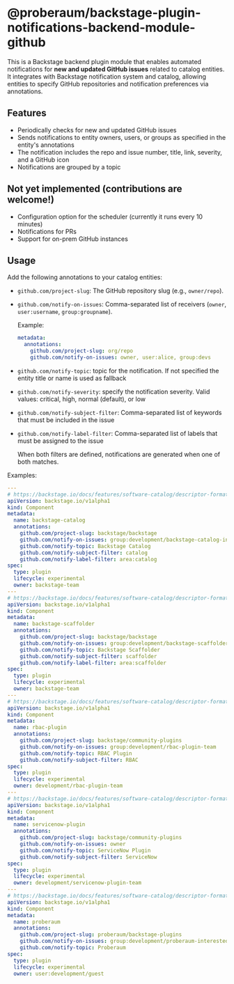 # @proberaum/backstage-plugin-notifications-backend-module-github

This is a Backstage backend plugin module that enables automated notifications for **new and updated GitHub issues** related to catalog entities. It integrates with Backstage notification system and catalog, allowing entities to specify GitHub repositories and notification preferences via annotations.

## Features

- Periodically checks for new and updated GitHub issues
- Sends notifications to entity owners, users, or groups as specified in the entity's annotations
- The notification includes the repo and issue number, title, link, severity, and a GitHub icon
- Notifications are grouped by a topic

## Not yet implemented (contributions are welcome!)

- Configuration option for the scheduler (currently it runs every 10 minutes)
- Notifications for PRs
- Support for on-prem GitHub instances

## Usage

Add the following annotations to your catalog entities:

- `github.com/project-slug`: The GitHub repository slug (e.g., `owner/repo`).
- `github.com/notify-on-issues`: Comma-separated list of receivers (`owner`, `user:username`, `group:groupname`).

  Example:

  ```yaml
  metadata:
    annotations:
      github.com/project-slug: org/repo
      github.com/notify-on-issues: owner, user:alice, group:devs
  ```

- `github.com/notify-topic`: topic for the notification. If not specified the entity title or name is used as fallback
- `github.com/notify-severity`: specify the notification severity. Valid values: critical, high, normal (default), or low
- `github.com/notify-subject-filter`: Comma-separated list of keywords that must be included in the issue
- `github.com/notify-label-filter`: Comma-separated list of labels that must be assigned to the issue

  When both filters are defined, notifications are generated when one of both matches.

Examples:

```yaml
---
# https://backstage.io/docs/features/software-catalog/descriptor-format#kind-component
apiVersion: backstage.io/v1alpha1
kind: Component
metadata:
  name: backstage-catalog
  annotations:
    github.com/project-slug: backstage/backstage
    github.com/notify-on-issues: group:development/backstage-catalog-interested-people
    github.com/notify-topic: Backstage Catalog
    github.com/notify-subject-filter: catalog
    github.com/notify-label-filter: area:catalog
spec:
  type: plugin
  lifecycle: experimental
  owner: backstage-team
---
# https://backstage.io/docs/features/software-catalog/descriptor-format#kind-component
apiVersion: backstage.io/v1alpha1
kind: Component
metadata:
  name: backstage-scaffolder
  annotations:
    github.com/project-slug: backstage/backstage
    github.com/notify-on-issues: group:development/backstage-scaffolder-interested-people
    github.com/notify-topic: Backstage Scaffolder
    github.com/notify-subject-filter: scaffolder
    github.com/notify-label-filter: area:scaffolder
spec:
  type: plugin
  lifecycle: experimental
  owner: backstage-team
---
# https://backstage.io/docs/features/software-catalog/descriptor-format#kind-component
apiVersion: backstage.io/v1alpha1
kind: Component
metadata:
  name: rbac-plugin
  annotations:
    github.com/project-slug: backstage/community-plugins
    github.com/notify-on-issues: group:development/rbac-plugin-team
    github.com/notify-topic: RBAC Plugin
    github.com/notify-subject-filter: RBAC
spec:
  type: plugin
  lifecycle: experimental
  owner: development/rbac-plugin-team
---
# https://backstage.io/docs/features/software-catalog/descriptor-format#kind-component
apiVersion: backstage.io/v1alpha1
kind: Component
metadata:
  name: servicenow-plugin
  annotations:
    github.com/project-slug: backstage/community-plugins
    github.com/notify-on-issues: owner
    github.com/notify-topic: ServiceNow Plugin
    github.com/notify-subject-filter: ServiceNow
spec:
  type: plugin
  lifecycle: experimental
  owner: development/servicenow-plugin-team
---
# https://backstage.io/docs/features/software-catalog/descriptor-format#kind-component
apiVersion: backstage.io/v1alpha1
kind: Component
metadata:
  name: proberaum
  annotations:
    github.com/project-slug: proberaum/backstage-plugins
    github.com/notify-on-issues: group:development/proberaum-interested-people
    github.com/notify-topic: Proberaum
spec:
  type: plugin
  lifecycle: experimental
  owner: user:development/guest
```

